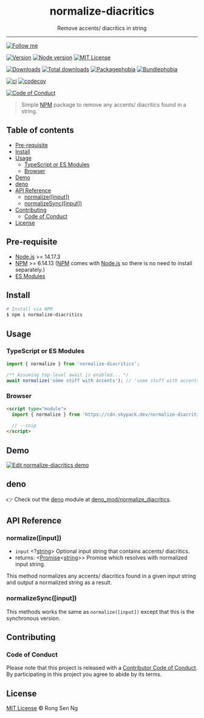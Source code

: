<div align="center" style="text-align: center;">
  <h1 style="border-bottom: none;">normalize-diacritics</h1>

  <p>Remove accents/ diacritics in string</p>
</div>

<hr />

[![Follow me][follow-me-badge]][follow-me-url]

[![Version][version-badge]][version-url]
[![Node version][node-version-badge]][node-version-url]
[![MIT License][mit-license-badge]][mit-license-url]

[![Downloads][downloads-badge]][downloads-url]
[![Total downloads][total-downloads-badge]][downloads-url]
[![Packagephobia][packagephobia-badge]][packagephobia-url]
[![Bundlephobia][bundlephobia-badge]][bundlephobia-url]

[![ci][ga-badge]][ga-url]
[![codecov][codecov-badge]][codecov-url]

[![Code of Conduct][coc-badge]][coc-url]

> Simple [NPM][npm-url] package to remove any accents/ diacritics found in a string.

## Table of contents <!-- omit in toc -->

- [Pre-requisite](#pre-requisite)
- [Install](#install)
- [Usage](#usage)
  - [TypeScript or ES Modules](#typescript-or-es-modules)
  - [Browser](#browser)
- [Demo](#demo)
- [deno](#deno)
- [API Reference](#api-reference)
  - [normalize([input])](#normalizeinput)
  - [normalizeSync([input])](#normalizesyncinput)
- [Contributing](#contributing)
  - [Code of Conduct](#code-of-conduct)
- [License](#license)

## Pre-requisite

- [Node.js][node-js-url] >= 14.17.3
- [NPM][npm-url] >= 6.14.13 ([NPM][npm-url] comes with [Node.js][node-js-url] so there is no need to install separately.)
- [ES Modules]


## Install

```sh
# Install via NPM
$ npm i normalize-diacritics
```

## Usage

### TypeScript or ES Modules

```ts
import { normalize } from 'normalize-diacritics';

/** Assuming top-level await is enabled... */
await normalize('söme stüff with áccènts'); // 'some stuff with accents'
```

### Browser

```html
<script type="module">
  import { normalize } from 'https://cdn.skypack.dev/normalize-diacritics@latest';
  
  // --snip
</script>
```

## Demo
[![Edit normalize-diacritics demo](https://codesandbox.io/static/img/play-codesandbox.svg)](https://codesandbox.io/s/normalizediacritics-demo-wl7ef?fontsize=14)


## deno

👉  Check out the [deno][] module at [deno_mod/normalize_diacritics][].

## API Reference

### normalize([input])

- `input` <?[string][string-mdn-url]> Optional input string that contains accents/ diacritics.
- returns: <[Promise][promise-mdn-url]<[string][string-mdn-url]>> Promise which resolves with normalized input string.

This method normalizes any accents/ diacritics found in a given input string and output a normalized string as a result.

### normalizeSync([input])

This methods works the same as `normalize([input])` except that this is the synchronous version.

## Contributing

### Code of Conduct

Please note that this project is released with a [Contributor Code of Conduct][coc-url]. By participating in this project you agree to abide by its terms.

## License

[MIT License](http://motss.mit-license.org/) © Rong Sen Ng

<!-- References -->
[node-js-url]: https://nodejs.org
[npm-url]: https://www.npmjs.com
[node-releases-url]: https://nodejs.org/en/download/releases
[typescript-url]: https://github.com/Microsoft/TypeScript
[unpkg-url]: https://unpkg.com/normalize-diacritics@latest/dist/
[deno]: https://github.com/denoland/deno
[deno_mod/normalize_diacritics]: https://github.com/motss/deno_mod/tree/master/normalize_diacritics
[ES Modules]: https://developer.mozilla.org/en-US/docs/Web/JavaScript/Guide/Modules

<!-- MDN -->
[map-mdn-url]: https://developer.mozilla.org/en-US/docs/Web/JavaScript/Reference/Global_Objects/Map
[string-mdn-url]: https://developer.mozilla.org/en-US/docs/Web/JavaScript/Reference/Global_Objects/String
[object-mdn-url]: https://developer.mozilla.org/en-US/docs/Web/JavaScript/Reference/Global_Objects/Object
[number-mdn-url]: https://developer.mozilla.org/en-US/docs/Web/JavaScript/Reference/Global_Objects/Number
[boolean-mdn-url]: https://developer.mozilla.org/en-US/docs/Web/JavaScript/Reference/Global_Objects/Boolean
[html-style-element-mdn-url]: https://developer.mozilla.org/en-US/docs/Web/API/HTMLStyleElement
[promise-mdn-url]: https://developer.mozilla.org/en-US/docs/Web/JavaScript/Reference/Global_Objects/Promise

<!-- Badges -->
  [follow-me-badge]: https://flat.badgen.net/twitter/follow/igarshmyb?icon=twitter

[version-badge]: https://flat.badgen.net/npm/v/normalize-diacritics?icon=npm
[node-version-badge]: https://flat.badgen.net/npm/node/normalize-diacritics
[mit-license-badge]: https://flat.badgen.net/npm/license/normalize-diacritics

[downloads-badge]: https://flat.badgen.net/npm/dm/normalize-diacritics
[total-downloads-badge]: https://flat.badgen.net/npm/dt/normalize-diacritics?label=total%20downloads
[packagephobia-badge]: https://flat.badgen.net/packagephobia/install/normalize-diacritics
[bundlephobia-badge]: https://flat.badgen.net/bundlephobia/minzip/normalize-diacritics

[ga-badge]: https://github.com/motss/normalize-diacritics/actions/workflows/ci.yml/badge.svg
[codecov-badge]: https://flat.badgen.net/codecov/c/github/motss/normalize-diacritics?label=codecov&icon=codecov

[coc-badge]: https://flat.badgen.net/badge/code%20of/conduct/pink

<!-- Links -->
[follow-me-url]: https://twitter.com/igarshmyb?utm_source=github.com&amp;utm_medium=referral&amp;utm_content=motss/normalize-diacritics

[version-url]: https://www.npmjs.com/package/normalize-diacritics
[node-version-url]: https://nodejs.org/en/download
[mit-license-url]: /LICENSE

[downloads-url]: http://www.npmtrends.com/normalize-diacritics
[packagephobia-url]: https://packagephobia.now.sh/result?p=normalize-diacritics
[bundlephobia-url]: https://bundlephobia.com/result?p=normalize-diacritics

[ga-url]: https://github.com/motss/normalize-diacritics/actions/workflows/ci.yml
[codecov-url]: https://codecov.io/gh/motss/normalize-diacritics

[coc-url]: /code-of-conduct.md
